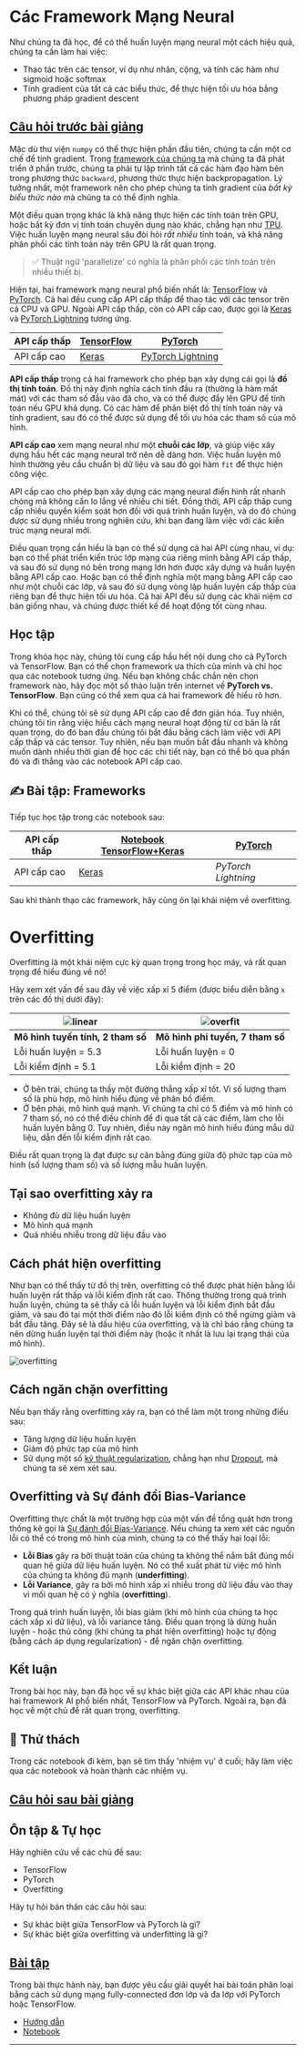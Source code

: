 <!--
CO_OP_TRANSLATOR_METADATA:
{
  "original_hash": "ddd216f558a255260a9374008002c971",
  "translation_date": "2025-09-23T10:33:45+00:00",
  "source_file": "lessons/3-NeuralNetworks/05-Frameworks/README.md",
  "language_code": "vi"
}
-->
# Các Framework Mạng Neural

Như chúng ta đã học, để có thể huấn luyện mạng neural một cách hiệu quả, chúng ta cần làm hai việc:

* Thao tác trên các tensor, ví dụ như nhân, cộng, và tính các hàm như sigmoid hoặc softmax
* Tính gradient của tất cả các biểu thức, để thực hiện tối ưu hóa bằng phương pháp gradient descent

## [Câu hỏi trước bài giảng](https://ff-quizzes.netlify.app/en/ai/quiz/9)

Mặc dù thư viện `numpy` có thể thực hiện phần đầu tiên, chúng ta cần một cơ chế để tính gradient. Trong [framework của chúng ta](../04-OwnFramework/OwnFramework.ipynb) mà chúng ta đã phát triển ở phần trước, chúng ta phải tự lập trình tất cả các hàm đạo hàm bên trong phương thức `backward`, phương thức thực hiện backpropagation. Lý tưởng nhất, một framework nên cho phép chúng ta tính gradient của *bất kỳ biểu thức nào* mà chúng ta có thể định nghĩa.

Một điều quan trọng khác là khả năng thực hiện các tính toán trên GPU, hoặc bất kỳ đơn vị tính toán chuyên dụng nào khác, chẳng hạn như [TPU](https://en.wikipedia.org/wiki/Tensor_Processing_Unit). Việc huấn luyện mạng neural sâu đòi hỏi *rất nhiều* tính toán, và khả năng phân phối các tính toán này trên GPU là rất quan trọng.

> ✅ Thuật ngữ 'parallelize' có nghĩa là phân phối các tính toán trên nhiều thiết bị.

Hiện tại, hai framework mạng neural phổ biến nhất là: [TensorFlow](http://TensorFlow.org) và [PyTorch](https://pytorch.org/). Cả hai đều cung cấp API cấp thấp để thao tác với các tensor trên cả CPU và GPU. Ngoài API cấp thấp, còn có API cấp cao, được gọi là [Keras](https://keras.io/) và [PyTorch Lightning](https://pytorchlightning.ai/) tương ứng.

API cấp thấp | [TensorFlow](http://TensorFlow.org) | [PyTorch](https://pytorch.org/)
--------------|-------------------------------------|--------------------------------
API cấp cao   | [Keras](https://keras.io/) | [PyTorch Lightning](https://pytorchlightning.ai/)

**API cấp thấp** trong cả hai framework cho phép bạn xây dựng cái gọi là **đồ thị tính toán**. Đồ thị này định nghĩa cách tính đầu ra (thường là hàm mất mát) với các tham số đầu vào đã cho, và có thể được đẩy lên GPU để tính toán nếu GPU khả dụng. Có các hàm để phân biệt đồ thị tính toán này và tính gradient, sau đó có thể được sử dụng để tối ưu hóa các tham số của mô hình.

**API cấp cao** xem mạng neural như một **chuỗi các lớp**, và giúp việc xây dựng hầu hết các mạng neural trở nên dễ dàng hơn. Việc huấn luyện mô hình thường yêu cầu chuẩn bị dữ liệu và sau đó gọi hàm `fit` để thực hiện công việc.

API cấp cao cho phép bạn xây dựng các mạng neural điển hình rất nhanh chóng mà không cần lo lắng về nhiều chi tiết. Đồng thời, API cấp thấp cung cấp nhiều quyền kiểm soát hơn đối với quá trình huấn luyện, và do đó chúng được sử dụng nhiều trong nghiên cứu, khi bạn đang làm việc với các kiến trúc mạng neural mới.

Điều quan trọng cần hiểu là bạn có thể sử dụng cả hai API cùng nhau, ví dụ: bạn có thể phát triển kiến trúc lớp mạng của riêng mình bằng API cấp thấp, và sau đó sử dụng nó bên trong mạng lớn hơn được xây dựng và huấn luyện bằng API cấp cao. Hoặc bạn có thể định nghĩa một mạng bằng API cấp cao như một chuỗi các lớp, và sau đó sử dụng vòng lặp huấn luyện cấp thấp của riêng bạn để thực hiện tối ưu hóa. Cả hai API đều sử dụng các khái niệm cơ bản giống nhau, và chúng được thiết kế để hoạt động tốt cùng nhau.

## Học tập

Trong khóa học này, chúng tôi cung cấp hầu hết nội dung cho cả PyTorch và TensorFlow. Bạn có thể chọn framework ưa thích của mình và chỉ học qua các notebook tương ứng. Nếu bạn không chắc chắn nên chọn framework nào, hãy đọc một số thảo luận trên internet về **PyTorch vs. TensorFlow**. Bạn cũng có thể xem qua cả hai framework để hiểu rõ hơn.

Khi có thể, chúng tôi sẽ sử dụng API cấp cao để đơn giản hóa. Tuy nhiên, chúng tôi tin rằng việc hiểu cách mạng neural hoạt động từ cơ bản là rất quan trọng, do đó ban đầu chúng tôi bắt đầu bằng cách làm việc với API cấp thấp và các tensor. Tuy nhiên, nếu bạn muốn bắt đầu nhanh và không muốn dành nhiều thời gian để học các chi tiết này, bạn có thể bỏ qua phần đó và đi thẳng vào các notebook API cấp cao.

## ✍️ Bài tập: Frameworks

Tiếp tục học tập trong các notebook sau:

API cấp thấp | [Notebook TensorFlow+Keras](IntroKerasTF.ipynb) | [PyTorch](IntroPyTorch.ipynb)
--------------|-------------------------------------|--------------------------------
API cấp cao   | [Keras](IntroKeras.ipynb) | *PyTorch Lightning*

Sau khi thành thạo các framework, hãy cùng ôn lại khái niệm về overfitting.

# Overfitting

Overfitting là một khái niệm cực kỳ quan trọng trong học máy, và rất quan trọng để hiểu đúng về nó!

Hãy xem xét vấn đề sau đây về việc xấp xỉ 5 điểm (được biểu diễn bằng `x` trên các đồ thị dưới đây):

![linear](../../../../../translated_images/overfit1.f24b71c6f652e59e6bed7245ffbeaecc3ba320e16e2221f6832b432052c4da43.vi.jpg) | ![overfit](../../../../../translated_images/overfit2.131f5800ae10ca5e41d12a411f5f705d9ee38b1b10916f284b787028dd55cc1c.vi.jpg)
-------------------------|--------------------------
**Mô hình tuyến tính, 2 tham số** | **Mô hình phi tuyến, 7 tham số**
Lỗi huấn luyện = 5.3 | Lỗi huấn luyện = 0
Lỗi kiểm định = 5.1 | Lỗi kiểm định = 20

* Ở bên trái, chúng ta thấy một đường thẳng xấp xỉ tốt. Vì số lượng tham số là phù hợp, mô hình hiểu đúng về phân bố điểm.
* Ở bên phải, mô hình quá mạnh. Vì chúng ta chỉ có 5 điểm và mô hình có 7 tham số, nó có thể điều chỉnh để đi qua tất cả các điểm, làm cho lỗi huấn luyện bằng 0. Tuy nhiên, điều này ngăn mô hình hiểu đúng mẫu dữ liệu, dẫn đến lỗi kiểm định rất cao.

Điều rất quan trọng là đạt được sự cân bằng đúng giữa độ phức tạp của mô hình (số lượng tham số) và số lượng mẫu huấn luyện.

## Tại sao overfitting xảy ra

  * Không đủ dữ liệu huấn luyện
  * Mô hình quá mạnh
  * Quá nhiều nhiễu trong dữ liệu đầu vào

## Cách phát hiện overfitting

Như bạn có thể thấy từ đồ thị trên, overfitting có thể được phát hiện bằng lỗi huấn luyện rất thấp và lỗi kiểm định rất cao. Thông thường trong quá trình huấn luyện, chúng ta sẽ thấy cả lỗi huấn luyện và lỗi kiểm định bắt đầu giảm, và sau đó tại một thời điểm nào đó lỗi kiểm định có thể ngừng giảm và bắt đầu tăng. Đây sẽ là dấu hiệu của overfitting, và là chỉ báo rằng chúng ta nên dừng huấn luyện tại thời điểm này (hoặc ít nhất là lưu lại trạng thái của mô hình).

![overfitting](../../../../../translated_images/Overfitting.408ad91cd90b4371d0a81f4287e1409c359751adeb1ae450332af50e84f08c3e.vi.png)

## Cách ngăn chặn overfitting

Nếu bạn thấy rằng overfitting xảy ra, bạn có thể làm một trong những điều sau:

 * Tăng lượng dữ liệu huấn luyện
 * Giảm độ phức tạp của mô hình
 * Sử dụng một số [kỹ thuật regularization](../../4-ComputerVision/08-TransferLearning/TrainingTricks.md), chẳng hạn như [Dropout](../../4-ComputerVision/08-TransferLearning/TrainingTricks.md#Dropout), mà chúng ta sẽ xem xét sau.

## Overfitting và Sự đánh đổi Bias-Variance

Overfitting thực chất là một trường hợp của một vấn đề tổng quát hơn trong thống kê gọi là [Sự đánh đổi Bias-Variance](https://en.wikipedia.org/wiki/Bias%E2%80%93variance_tradeoff). Nếu chúng ta xem xét các nguồn lỗi có thể có trong mô hình của mình, chúng ta có thể thấy hai loại lỗi:

* **Lỗi Bias** gây ra bởi thuật toán của chúng ta không thể nắm bắt đúng mối quan hệ giữa dữ liệu huấn luyện. Nó có thể xuất phát từ việc mô hình của chúng ta không đủ mạnh (**underfitting**).
* **Lỗi Variance**, gây ra bởi mô hình xấp xỉ nhiễu trong dữ liệu đầu vào thay vì mối quan hệ có ý nghĩa (**overfitting**).

Trong quá trình huấn luyện, lỗi bias giảm (khi mô hình của chúng ta học cách xấp xỉ dữ liệu), và lỗi variance tăng. Điều quan trọng là dừng huấn luyện - hoặc thủ công (khi chúng ta phát hiện overfitting) hoặc tự động (bằng cách áp dụng regularization) - để ngăn chặn overfitting.

## Kết luận

Trong bài học này, bạn đã học về sự khác biệt giữa các API khác nhau của hai framework AI phổ biến nhất, TensorFlow và PyTorch. Ngoài ra, bạn đã học về một chủ đề rất quan trọng, overfitting.

## 🚀 Thử thách

Trong các notebook đi kèm, bạn sẽ tìm thấy 'nhiệm vụ' ở cuối; hãy làm việc qua các notebook và hoàn thành các nhiệm vụ.

## [Câu hỏi sau bài giảng](https://ff-quizzes.netlify.app/en/ai/quiz/10)

## Ôn tập & Tự học

Hãy nghiên cứu về các chủ đề sau:

- TensorFlow
- PyTorch
- Overfitting

Hãy tự hỏi bản thân các câu hỏi sau:

- Sự khác biệt giữa TensorFlow và PyTorch là gì?
- Sự khác biệt giữa overfitting và underfitting là gì?

## [Bài tập](lab/README.md)

Trong bài thực hành này, bạn được yêu cầu giải quyết hai bài toán phân loại bằng cách sử dụng mạng fully-connected đơn lớp và đa lớp với PyTorch hoặc TensorFlow.

* [Hướng dẫn](lab/README.md)
* [Notebook](lab/LabFrameworks.ipynb)

---

